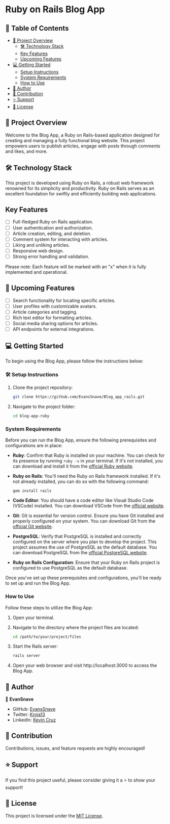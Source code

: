 # Ruby on Rails Blog App

## 📗 Table of Contents

- [📖 Project Overview](#about-project)
  - [🛠 Technology Stack](#built-with)
  - [Key Features](#key-features)
  - [Upcoming Features](#future-project)
- [💻 Getting Started](#getting-started)
  - [Setup Instructions](#setup)
  - [System Requirements](#prerequisites)
  - [How to Use](#usage)
- [👥 Author](#authors)
- [🤝 Contribution](#contributing)
- [⭐️ Support](#support)
- [📜 License](#license)

## 📖 Project Overview <a name="about-project"></a>

Welcome to the Blog App, a Ruby on Rails-based application designed for creating and managing a fully functional blog website. This project empowers users to publish articles, engage with posts through comments and likes, and more.

## 🛠 Technology Stack <a name="built-with"></a>

This project is developed using Ruby on Rails, a robust web framework renowned for its simplicity and productivity. Ruby on Rails serves as an excellent foundation for swiftly and efficiently building web applications.

##  Key Features <a name="key-features"></a>

- [ ] Full-fledged Ruby on Rails application.
- [ ] User authentication and authorization.
- [ ] Article creation, editing, and deletion.
- [ ] Comment system for interacting with articles.
- [ ] Liking and unliking articles.
- [ ] Responsive web design.
- [ ] Strong error handling and validation.

Please note: Each feature will be marked with an "x" when it is fully implemented and operational.

## 🔭 Upcoming Features <a name="future-project"></a>

- [ ] Search functionality for locating specific articles.
- [ ] User profiles with customizable avatars.
- [ ] Article categories and tagging.
- [ ] Rich text editor for formatting articles.
- [ ] Social media sharing options for articles.
- [ ] API endpoints for external integrations.

## 💻 Getting Started <a name="getting-started"></a>

To begin using the Blog App, please follow the instructions below:

### 🛠 Setup Instructions <a name="setup"></a>

1. Clone the project repository:

   ```bash
   git clone https://github.com/EvansSnave/Blog_app_rails.git
    ```

2. Navigate to the project folder:

    ```bash
    cd blog-app-ruby
    ```

### System Requirements <a name="prerequisites"></a>
Before you can run the Blog App, ensure the following prerequisites and configurations are in place:

- **Ruby**: Confirm that Ruby is installed on your machine. You can check for its presence by running `ruby -v` in your terminal. If it's not installed, you can download and install it from the [official Ruby website](https://www.ruby-lang.org/en/documentation/installation/).

- **Ruby on Rails**: You'll need the Ruby on Rails framework installed. If it's not already installed, you can do so with the following command:
  ```
  gem install rails
  ```

- **Code Editor**: You should have a code editor like Visual Studio Code (VSCode) installed. You can download VSCode from the [official website](https://code.visualstudio.com/).

- **Git**: Git is essential for version control. Ensure you have Git installed and properly configured on your system. You can download Git from the [official Git website](https://git-scm.com/downloads).

- **PostgreSQL**: Verify that PostgreSQL is installed and correctly configured on the server where you plan to develop the project. This project assumes the use of PostgreSQL as the default database. You can download PostgreSQL from the [official PostgreSQL website](https://www.postgresql.org/download/).

- **Ruby on Rails Configuration**: Ensure that your Ruby on Rails project is configured to use PostgreSQL as the default database.

Once you've set up these prerequisites and configurations, you'll be ready to set up and run the Blog App.

### How to Use <a name="usage"></a>
Follow these steps to utilize the Blog App:

1. Open your terminal.

2. Navigate to the directory where the project files are located:

   ```bash
   cd /path/to/your/project/files
   ```

3. Start the Rails server:

   ```bash
   rails server
   ```

4. Open your web browser and visit http://localhost:3000 to access the Blog App.

## 👥 Author <a name="authors"></a>

👤 **EvanSnave**

- GitHub: [EvansSnave](https://github.com/EvansSnave)
- Twitter: [Kroja13](https://twitter.com/Kroja13)
- LinkedIn: [Kevin Cruz](https://www.linkedin.com/in/kevin-cruz-25159a201/)

## 🤝 Contribution <a name="contributing"></a>

Contributions, issues, and feature requests are highly encouraged! 

## ⭐️ Support <a name="support"></a>
If you find this project useful, please consider giving it a ⭐️ to show your support!

## 📜 License <a name="license"></a>
This project is licensed under the [MIT License](https://github.com/EvansSnave/Blog_app_rails/blob/dev/LICENSE).